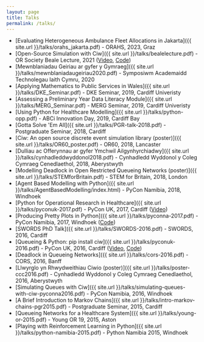 ```yaml
---
layout: page
title: Talks
permalink: /talks/
---
```


+ [Evaluating Heterogeneous Ambulance Fleet Allocations in Jakarta]({{ site.url }}/talks/orahs_jakarta.pdf) - ORAHS, 2023, Graz
+ [Open-Source Simulation with Ciw]({{ site.url }}/talks/bealelecture.pdf) - OR Society Beale Lecture, 2021 ([Video](https://www.youtube.com/watch?v=jBQCOSKL1ho&feature=youtu.be), [Code](https://github.com/geraintpalmer/Presentations/blob/master/BealeLecture/Beale.ipynb))
+ [Mewnblaniadau Geiriau ar gyfer y Gymraeg]({{ site.url }}/talks/mewnblaniadaugeiriau2020.pdf) - Symposiwm Academaidd Technolegau Iaith Cymru, 2020
+ [Applying Mathematics to Public Services in Wales]({{ site.url }}/talks/DKE_Seminar.pdf) - DKE Seminar, 2019, Cardiff Univeristy
+ [Assessing a Preliminary Year Data Literacy Module]({{ site.url }}/talks/MERG_Seminar.pdf) - MERG Seminar, 2019, Cardiff Univeristy
+ [Using Python for Healthcare Modelling]({{ site.url }}/talks/python-opp.pdf) - ABCi Innovation Day, 2019, Cardiff Bay
+ [Gotta Solve 'Em All]({{ site.url }}/talks/PGR-talk-2018.pdf) - Postgraduate Seminar, 2018, Cardiff
+ [Ciw: An open source discrete event simulation library (poster)]({{ site.url }}/talks/OR60_poster.pdf) - OR60, 2018, Lancaster
+ [Dulliau ac Offerynnau ar gyfer Ymchwil Ailgynhyrchiadwy]({{ site.url }}/talks/cynhadleddwyddonol2018.pdf) - Cynhadledd Wyddonol y Coleg Cymraeg Cenedlaethol, 2018, Aberystwyth 
+ [Modelling Deadlock in Open Restricted Queueing Networks (poster)]({{ site.url }}/talks/STEMforBritain.pdf) - STEM for Britain, 2018, London
+ [Agent Based Modelling with Python]({{ site.url }}/talks/AgentBasedModelling/index.html) - PyCon Namibia, 2018, Windhoek
+ [Python for Operational Research in Healthcare]({{ site.url }}/talks/pyconuk-2017.pdf) - PyCon UK, 2017, Cardiff ([Video](https://www.youtube.com/watch?v=CcEURL392-w))
+ [Producing Pretty Plots in Python]({{ site.url }}/talks/pyconna-2017.pdf) - PyCon Namibia, 2017, Windhoek ([Code](https://github.com/geraintpalmer/Presentations/blob/master/PyConNamibia2017/PyCon%20Namibia%202017.ipynb))
+ [SWORDS PhD Talk]({{ site.url }}/talks/SWORDS-2016.pdf) - SWORDS, 2016, Cardiff
+ [Queueing & Python: pip install ciw]({{ site.url }}/talks/pyconuk-2016.pdf) - PyCon UK, 2016, Cardiff ([Video](https://www.youtube.com/watch?v=0_sIus0mPSM), [Code](https://github.com/geraintpalmer/Presentations/blob/master/PyConUK2016/PyConUK%202016.ipynb))
+ [Deadlock in Queueing Networks]({{ site.url }}/talks/cors-2016.pdf) - CORS, 2016, Banff 
+ [Llwyrglo yn Rhwydweithiau Ciwio (poster)]({{ site.url }}/talks/poster-ccc2016.pdf) - Cynhadledd Wyddonol y Coleg Cymraeg Cenedlaethol, 2016, Aberystwyth 
+ [Simulating Queues with Ciw]({{ site.url }}/talks/simulating-queues-with-ciw-pyconna2016.pdf) - PyCon Namibia, 2016, Windhoek
+ [A Brief Introduction to Markov Chains]({{ site.url }}/talks/intro-markov-chains-pgr2015.pdf) - Postgraduate Seminar, 2015, Cardiff
+ [Queueing Networks for a Healthcare System]({{ site.url }}/talks/young-or-2015.pdf) - Young OR 19, 2015, Aston
+ [Playing with Reinforcement Learning in Python]({{ site.url }}/talks/python-namibia-2015.pdf) - Python Namibia 2015, Windhoek
